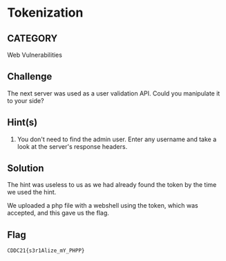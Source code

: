 # Tokenization

## CATEGORY

Web Vulnerabilities

## Challenge

The next server was used as a user validation API. Could you manipulate it to your side?

## Hint(s)

1. You don't need to find the admin user. Enter any username and take a look at the server's response headers.

## Solution

The hint was useless to us as we had already found the token by the time we used the hint.

We uploaded a php file with a webshell using the token, which was accepted, and this gave us the flag.

## Flag

    CDDC21{s3r1Alize_mY_PHPP}
